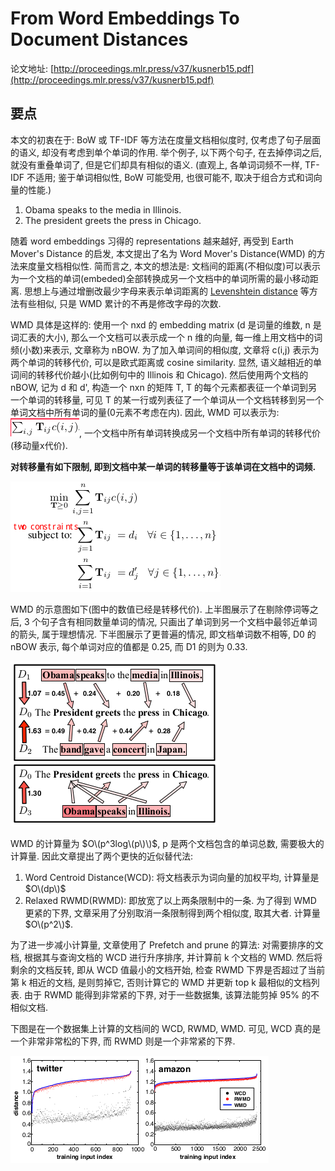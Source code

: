 # From Word Embeddings To Document Distances

论文地址: [http://proceedings.mlr.press/v37/kusnerb15.pdf](http://proceedings.mlr.press/v37/kusnerb15.pdf)

## 要点

本文的初衷在于: BoW 或 TF-IDF 等方法在度量文档相似度时, 仅考虑了句子层面的语义, 却没有考虑到单个单词的作用. 举个例子, 以下两个句子, 在去掉停词之后, 就没有重叠单词了, 但是它们却具有相似的语义. \(直观上, 各单词词频不一样, TF-IDF 不适用; 鉴于单词相似性, BoW 可能受用, 也很可能不, 取决于组合方式和词向量的性能.\)

1. Obama speaks to the media in Illinois.
2. The president greets the press in Chicago.

随着 word embeddings 习得的 representations 越来越好, 再受到 Earth Mover's Distance 的启发, 本文提出了名为 Word Mover's Distance\(WMD\) 的方法来度量文档相似性. 简而言之, 本文的想法是: 文档间的距离\(不相似度\)可以表示为一个文档的单词\(embeded\)全部转换成另一个文档中的单词所需的最小移动距离. 思想上与通过增删改最少字母来表示单词距离的 [Levenshtein distance](https://en.wikipedia.org/wiki/Levenshtein_distance) 等方法有些相似, 只是 WMD 累计的不再是修改字母的次数.

WMD 具体是这样的: 使用一个 nxd 的 embedding matrix \(d 是词量的维数, n 是词汇表的大小\), 那么一个文档可以表示成一个 n 维的向量, 每一维上用文档中的词频\(小数\)来表示, 文章称为 nBOW. 为了加入单词间的相似度, 文章将 c\(i,j\) 表示为两个单词的转移代价, 可以是欧式距离或 cosine similarity. 显然, 语义越相近的单词间的转移代价越小\(比如例句中的 Illinois 和 Chicago\). 然后使用两个文档的 nBOW, 记为 d 和 d', 构造一个 nxn 的矩阵 T, T 的每个元素都表征一个单词到另一个单词的转移量, 可见 T 的某一行或列表征了一个单词从一个文档转移到另一个单词文档中所有单词的量\(0元素不考虑在内\). 因此, WMD 可以表示为: ![wmd\_sum.png](../../.gitbook/assets/wmd_sum.png), 一个文档中所有单词转换成另一个文档中所有单词的转移代价\(移动量x代价\).

**对转移量有如下限制, 即到文档中某一单词的转移量等于该单词在文档中的词频.**

![wmd\_constraints.png](../../.gitbook/assets/wmd_constraints.png)

WMD 的示意图如下\(图中的数值已经是转移代价\). 上半图展示了在剔除停词等之后, 3 个句子含有相同数量单词的情况, 只画出了单词到另一个文档中最邻近单词的箭头, 属于理想情况. 下半图展示了更普遍的情况, 即文档单词数不相等, D0 的 nBOW 表示, 每个单词对应的值都是 0.25, 而 D1 的则为 0.33.

![wmd\_illustration.png](../../.gitbook/assets/wmd_illustration.png)

WMD 的计算量为 $O\(p^3log\(p\)\)$, p 是两个文档包含的单词总数, 需要极大的计算量. 因此文章提出了两个更快的近似替代法:

1. Word Centroid Distance\(WCD\): 将文档表示为词向量的加权平均, 计算量是 $O\(dp\)$
2. Relaxed RWMD\(RWMD\): 即放宽了以上两条限制中的一条. 为了得到 WMD 更紧的下界, 文章采用了分别取消一条限制得到两个相似度, 取其大者. 计算量 $O\(p^2\)$.

为了进一步减小计算量, 文章使用了 Prefetch and prune 的算法: 对需要排序的文档, 根据其与查询文档的 WCD 进行升序排序, 并计算前 k 个文档的 WMD. 然后将剩余的文档反转, 即从 WCD 值最小的文档开始, 检查 RWMD 下界是否超过了当前第 k 相近的文档, 是则剪掉它, 否则计算它的 WMD 并更新 top k 最相似的文档列表. 由于 RWMD 能得到非常紧的下界, 对于一些数据集, 该算法能剪掉 95% 的不相似文档.

下图是在一个数据集上计算的文档间的 WCD, RWMD, WMD. 可见, WCD 真的是一个非常非常松的下界, 而 RWMD 则是一个非常紧的下界.

![wmd\_twitter.png](../../.gitbook/assets/wmd_twitter.png)

